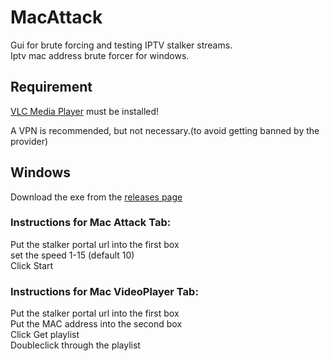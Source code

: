 # MacAttack
Gui for brute forcing and testing IPTV stalker streams.\
Iptv mac address brute forcer for windows.
&NewLine;
&NewLine;
## Requirement
[VLC Media Player](https://www.videolan.org/vlc/download-windows.html) must be installed!
&NewLine;

A VPN is recommended, but not necessary.(to avoid getting banned by the provider)
&NewLine;
&NewLine;
## Windows
Download the exe from the [releases page](https://github.com/Evilvir-us/MacAttack/releases) 
&NewLine;
&NewLine;
### Instructions for Mac Attack Tab:
Put the stalker portal url into the first box\
set the speed 1-15 (default 10)\
Click Start
&NewLine;
&NewLine;
### Instructions for Mac VideoPlayer Tab:
Put the stalker portal url into the first box\
Put the MAC address into the second box\
Click Get playlist\
Doubleclick through the playlist
